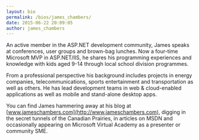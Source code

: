 ```yaml
---
layout: bio
permalink: /bios/james_chambers/
date: 2015-06-22 20:09:05
author: james_chambers
---
```


An active member in the ASP.NET development community, James speaks at conferences, user groups and brown-bag lunches. Now a four-time Microsoft MVP in ASP.NET/IIS, he shares his programming experiences and knowledge with kids aged 9-14 through local school division programmes. 

From a professional perspective his background includes projects in  energy companies, telecommunications, sports entertainment and transportation as well as others. He has lead development teams in web & cloud-enabled applications as well as mobile and stand-alone desktop apps. 

You can find James hammering away at his blog at [www.jameschambers.com](http://www.jameschambers.com), digging in the secret tunnels of the Canadian Prairies, in articles on MSDN and occasionally appearing on Microsoft Virtual Academy as a presenter or community SME.